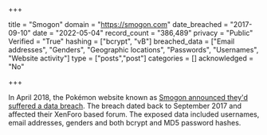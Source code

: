 +++

title = "Smogon"
domain = "https://smogon.com"
date_breached = "2017-09-10"
date = "2022-05-04"
record_count = "386,489"
privacy = "Public"
Verified = "True"
hashing = ["bcrypt", "vB"]
breached_data = ["Email addresses", "Genders", "Geographic locations", "Passwords", "Usernames", "Website activity"]
type = ["posts","post"]
categories = []
acknowledged = "No"


+++


In April 2018, the Pokémon website known as <a href="https://www.smogon.com/forums/threads/we-were-hacked-recently-you-may-potentially-want-to-change-your-passwords.3632265/" target="_blank" rel="noopener">Smogon announced they'd suffered a data breach</a>. The breach dated back to September 2017 and affected their XenForo based forum. The exposed data included usernames, email addresses, genders and both bcrypt and MD5 password hashes.

